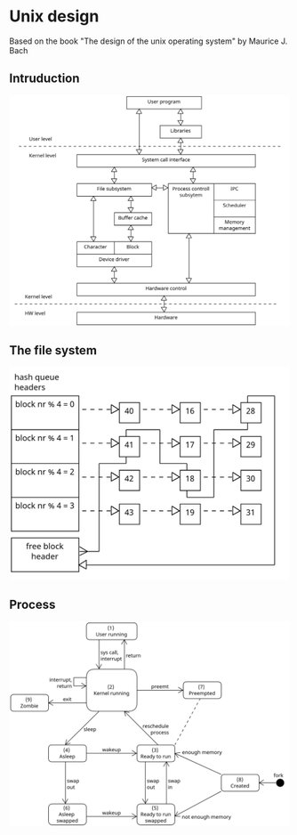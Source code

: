 # Unix design
Based on the book "The design of the unix operating system" by Maurice J. Bach

## Intruduction
![basic system kernel](images/basic_system_kernel.png)

## The file system
![block cache](images/block_cache.png)

## Process
![process state ttransition diagram](images/process_state_transition_diagram.png)
